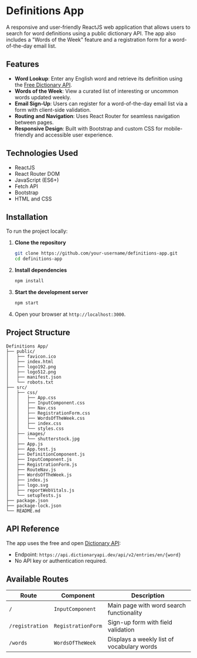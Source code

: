 # Definitions App

A responsive and user-friendly ReactJS web application that allows users to search for word definitions using a public dictionary API. The app also includes a "Words of the Week" feature and a registration form for a word-of-the-day email list.

## Features

- **Word Lookup**: Enter any English word and retrieve its definition using the [Free Dictionary API](https://dictionaryapi.dev/).
- **Words of the Week**: View a curated list of interesting or uncommon words updated weekly.
- **Email Sign-Up**: Users can register for a word-of-the-day email list via a form with client-side validation.
- **Routing and Navigation**: Uses React Router for seamless navigation between pages.
- **Responsive Design**: Built with Bootstrap and custom CSS for mobile-friendly and accessible user experience.

## Technologies Used

- ReactJS
- React Router DOM
- JavaScript (ES6+)
- Fetch API
- Bootstrap
- HTML and CSS

## Installation

To run the project locally:

1. **Clone the repository**
   ```bash
   git clone https://github.com/your-username/definitions-app.git
   cd definitions-app
   ```

2. **Install dependencies**
   ```bash
   npm install
   ```

3. **Start the development server**
   ```bash
   npm start
   ```

4. Open your browser at `http://localhost:3000`.

## Project Structure

```
Definitions App/
├── public/
│   ├── favicon.ico
│   ├── index.html
│   ├── logo192.png
│   ├── logo512.png
│   ├── manifest.json
│   └── robots.txt
├── src/
│   ├── css/
│   │   ├── App.css
│   │   ├── InputComponent.css
│   │   ├── Nav.css
│   │   ├── RegistrationForm.css
│   │   ├── WordsOfTheWeek.css
│   │   ├── index.css
│   │   └── styles.css
│   ├── images/
│   │   └── shutterstock.jpg
│   ├── App.js
│   ├── App.test.js
│   ├── DefinitionComponent.js
│   ├── InputComponent.js
│   ├── RegistrationForm.js
│   ├── RouteNav.js
│   ├── WordsOfTheWeek.js
│   ├── index.js
│   ├── logo.svg
│   ├── reportWebVitals.js
│   └── setupTests.js
├── package.json
├── package-lock.json
└── README.md
```

## API Reference

The app uses the free and open [Dictionary API](https://dictionaryapi.dev/):

- Endpoint: `https://api.dictionaryapi.dev/api/v2/entries/en/{word}`
- No API key or authentication required.

## Available Routes

| Route           | Component           | Description                                        |
|-----------------|---------------------|----------------------------------------------------|
| `/`             | `InputComponent`    | Main page with word search functionality           |
| `/registration` | `RegistrationForm`  | Sign-up form with field validation                 |
| `/words`        | `WordsOfTheWeek`    | Displays a weekly list of vocabulary words         |
